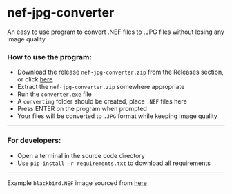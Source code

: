 # nef-jpg-converter
An easy to use program to convert .NEF files to .JPG files without losing any image quality

### How to use the program:
- Download the release `nef-jpg-converter.zip` from the Releases section, or click [here](https://github.com/xP9nda/nef-jpg-converter/releases/tag/release)
- Extract the `nef-jpg-converter.zip` somewhere appropriate
- Run the `converter.exe` file
- A `converting` folder should be created, place `.NEF` files here
- Press ENTER on the program when prompted
- Your files will be converted to `.JPG` format while keeping image quality

---

### For developers:
- Open a terminal in the source code directory
- Use `pip install -r requirements.txt` to download all requirements

---

Example `blackbird.NEF` image sourced from [here](http://www.luminescentphoto.com/nx2/nefs.html)
